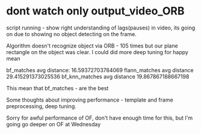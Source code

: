 # dont watch only output_video_ORB

script running - show right understanding of lags(pauses) in video, its going on due to showing no object detecting on the frame.

Algorithm doesn't recognize object via ORB - 105 times but our plane rectangle on the object was clear.
I could did more deep tuning for happy mean

bf_matches avg distance:  16.59372703784069
flann_matches avg distance 29.415291373025536
bf_knn_matches avg distance 19.867867188667198

This mean that bf_matches - are the best

Some thoughts about improving performance - template and frame preprocessing, deep tuning.

Sorry for awful performance of OF, don't have enough time for this, but I'm going go deeper on OF at Wednesday